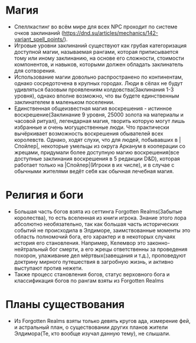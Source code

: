 
# Магия

- Спеллкастинг во всём мире для всех NPC проходит по системе очков заклинаний (https://dnd.su/articles/mechanics/142-variant_spell_points/).
- Игровые уровни заклинаний существуют как грубая категоризация доступной магии, называемая рангами, которая приписывается тому или иному заклинанию, на основе его сложности, стоимости компонентов, и навыков, которыми должен обладать заклинатель для сотворения.       
- Использование магии довольно распространено по континентам, однако сосредоточена в крупных городах. Люди в сёлах не будут удивляться базовым проявлениям колдовства(Заклинания 1-3 уровня), однако вполне возможно, что вы будете единственным заклинателем в маленьком поселении. 
- Единственная общеизвестная магия воскрешения - истинное воскрешение(Заклинание 9 уровня, 25000 золота на материалы и часовой ритуал), легендарная магия, творить которую могут лишь избранные и очень могущественные люди. Что практически вычёркивает возможность воскрешения обывателей всех королевств. Однако, ходят слухи, что для людей, побывавших в |Спойлер|, некоторые умельцы из округа Арканум в кооперации со жрецами, придумали более доступную магию воскрешения(все доступные заклинания воскрешения в 5 редакции D&D), которая работает только на |Спойлер|(Игроки в их числе), и в случае с обычными жителями ведёт себя как обычная лечебная магия.

# Религия и боги

- Большая часть богов взята из сеттинга Forgotten Realms(Забытые королества), то есть вселенная из книги игрока. Знание этого лора абсолютно необязательно, так как большая часть исторических событий не происходила в Элдиморе, заимствованные моменты это область полномочий бога, его характер и в некоторых случаях история его становления. Например, Келемвор это законно-нейтральный бог смерти, а его жрецы ответственны за проведения похорон, улаживание дел мёртвых(завещания и т.д.), проповедуют доктрину мирного путешествия в загробную жизнь, и активно выступают против нежети.
- Также процесс становления богов, статус верховного бога и классификация богов по рангам взяты из Forgotten Realms

# Планы существования
- Из Forgotten Realms взяты только девять кругов ада, измерение фей, и астральный план, о существовании других планов жители Элдимора(Те, кто вообще изучал данную тему), не слышали. 
